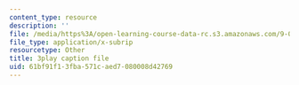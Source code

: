 ```yaml
---
content_type: resource
description: ''
file: /media/https%3A/open-learning-course-data-rc.s3.amazonaws.com/9-00sc-introduction-to-psychology-fall-2011/61bf91f13fba571caed7080008d42769_Qw4SkvZ03cc.vtt
file_type: application/x-subrip
resourcetype: Other
title: 3play caption file
uid: 61bf91f1-3fba-571c-aed7-080008d42769
---
```

